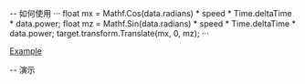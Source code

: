 -- 如何使用
···
float mx = Mathf.Cos(data.radians) * speed * Time.deltaTime * data.power;
float mz = Mathf.Sin(data.radians) * speed * Time.deltaTime * data.power;
target.transform.Translate(mx, 0, mz);
···

[Example](https://github.com/RickJiangShu/Joystick-Example "Example")

-- 演示
